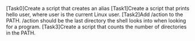 [Task0]Create a script that creates an alias
[Task1]Create a script that prints hello user, where user is the current Linux user. 
[Task2]Add /action to the PATH. /action should be the last directory the shell looks into when looking for a program. 
[Task3]Create a script that counts the number of directories in the PATH.
